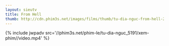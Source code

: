 ```yaml
---
layout: sieutv
title: From Hell
thumb: http://cdn.phim3s.net/images/films/thumb/tu-dia-nguc-from-hell-2001.jpg
---
```

{% include jwpadv src='//phim3s.net/phim-le/tu-dia-nguc_5191/xem-phim//video.mp4' %}